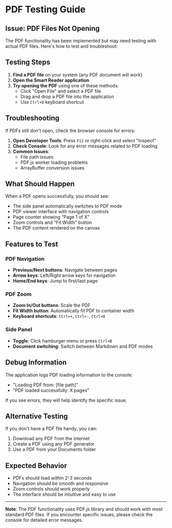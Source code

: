 # PDF Testing Guide

## Issue: PDF Files Not Opening

The PDF functionality has been implemented but may need testing with actual PDF files. Here's how to test and troubleshoot:

## Testing Steps

1. **Find a PDF file** on your system (any PDF document will work)
2. **Open the Smart Reader application**
3. **Try opening the PDF** using one of these methods:
   - Click "Open File" and select a PDF file
   - Drag and drop a PDF file into the application
   - Use `Ctrl+O` keyboard shortcut

## Troubleshooting

If PDFs still don't open, check the browser console for errors:

1. **Open Developer Tools**: Press `F12` or right-click and select "Inspect"
2. **Check Console**: Look for any error messages related to PDF loading
3. **Common Issues**:
   - File path issues
   - PDF.js worker loading problems
   - ArrayBuffer conversion issues

## What Should Happen

When a PDF opens successfully, you should see:
- The side panel automatically switches to PDF mode
- PDF viewer interface with navigation controls
- Page counter showing "Page 1 of X"
- Zoom controls and "Fit Width" button
- The PDF content rendered on the canvas

## Features to Test

### PDF Navigation
- **Previous/Next buttons**: Navigate between pages
- **Arrow keys**: Left/Right arrow keys for navigation
- **Home/End keys**: Jump to first/last page

### PDF Zoom
- **Zoom In/Out buttons**: Scale the PDF
- **Fit Width button**: Automatically fit PDF to container width
- **Keyboard shortcuts**: `Ctrl++`, `Ctrl+-`, `Ctrl+0`

### Side Panel
- **Toggle**: Click hamburger menu or press `Ctrl+B`
- **Document switching**: Switch between Markdown and PDF modes

## Debug Information

The application logs PDF loading information to the console:
- "Loading PDF from: [file path]"
- "PDF loaded successfully: X pages"

If you see errors, they will help identify the specific issue.

## Alternative Testing

If you don't have a PDF file handy, you can:
1. Download any PDF from the internet
2. Create a PDF using any PDF generator
3. Use a PDF from your Documents folder

## Expected Behavior

- PDFs should load within 2-3 seconds
- Navigation should be smooth and responsive
- Zoom controls should work properly
- The interface should be intuitive and easy to use

---

**Note**: The PDF functionality uses PDF.js library and should work with most standard PDF files. If you encounter specific issues, please check the console for detailed error messages.
